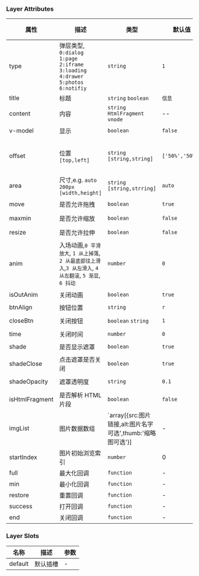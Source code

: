 ### Layer Attributes

| 属性           | 描述                                                                                                     | 类型                                                        | 默认值          | 可选值                                     |
| -------------- | -------------------------------------------------------------------------------------------------------- | ----------------------------------------------------------- | --------------- | ------------------------------------------ |
| type           | 弹层类型, `0:dialog` `1:page` `2:iframe` `3:loading` `4:drawer` `5:photos` `6:notifiy`                   | `string`                                                    | `1`             | `0` `1` `2` `3` `4` `5`                    |
| title          | 标题                                                                                                     | `string` `boolean`                                          | `信息`          | --                                         |
| content        | 内容                                                                                                     | `string` `HtmlFragment` `vnode`                             | --              | --                                         |
| v-model        | 显示                                                                                                     | `boolean`                                                   | `false`         | `true` `false`                             |
| offset         | 位置 `[top,left]`                                                                                        | `string` `[string,string]`                                  | `['50%','50%']` | `auto` `t` `r` `b` `l` `lt` `lb` `rt` `rb` |
| area           | 尺寸,e.g. `auto` `200px` `[width,height]`                                                                | `string` `[string,strring]`                                 | `auto`          | --                                         |
| move           | 是否允许拖拽                                                                                             | `boolean`                                                   | `true`          | `true` `false`                             |
| maxmin         | 是否允许缩放                                                                                             | `boolean`                                                   | `false`         | `true` `false`                             |
| resize         | 是否允许拉伸                                                                                             | `boolean`                                                   | `false`         | `true` `false`                             |
| anim           | 入场动画,`0 平滑放大`, `1 从上掉落`, `2 从最底部往上滑入`,`3 从左滑入`, `4 从左翻滚`, `5 渐显`, `6 抖动` | `number`                                                    | `0`             | `0` `1` `2` `3` `4` `5` `6`                |
| isOutAnim      | 关闭动画                                                                                                 | `boolean`                                                   | `true`          | `true` `false`                             |
| btnAlign       | 按钮位置                                                                                                 | `string`                                                    | `r`             | `l` `c` `r`                                |
| closeBtn       | 关闭按钮                                                                                                 | `boolean` `string`                                          | `1`             | `false` `1` `2`                            |
| time           | 关闭时间                                                                                                 | `number`                                                    | `0`             | --                                         |
| shade          | 是否显示遮罩                                                                                             | `boolean`                                                   | `true`          | `true` `false`                             |
| shadeClose     | 点击遮罩是否关闭                                                                                         | `boolean`                                                   | `true`          | `true` `false`                             |
| shadeOpacity   | 遮罩透明度                                                                                               | `string`                                                    | `0.1`           | `0.1` - `1`                                |
| isHtmlFragment | 是否解析 HTML 片段                                                                                       | `boolean`                                                   | `false`         | `true` `false`                             |
| imgList        | 图片数据数组                                                                                             | `array[{src:图片链接,alt:图片名字可选',thumb:'缩略图可选'}] | -               | -                                          |
| startIndex     | 图片初始浏览索引                                                                                         | `number`                                                    | 0               | -                                          |
| full           | 最大化回调                                                                                               | `function`                                                  | -               | -                                          |
| min            | 最小化回调                                                                                               | `function`                                                  | -               | -                                          |
| restore        | 重置回调                                                                                                 | `function`                                                  | -               | -                                          |
| success        | 打开回调                                                                                                 | `function`                                                  | -               | -                                          |
| end            | 关闭回调                                                                                                 | `function`                                                  | -               | -                                          |

### Layer Slots

| 名称    | 描述     | 参数 |
| ------- | -------- | ---- |
| default | 默认插槽 | -    |
